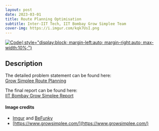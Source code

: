 ```yaml
---
layout: post
date: 2023-03-01
title: Route Planning Optimisation
subtitle: Inter-IIT Tech, IIT Bombay Grow Simplee Team
cover-img: https://i.imgur.com/kqk7UsI.png
---
```


[![Code](https://i.imgur.com/AtIPmkl.png){:style="display:block; margin-left:auto; margin-right:auto; max-width:10%;"}](https://github.com/sarthakmittal92/vrp-rl)

## Description
The detailed problem statement can be found here:  
[Grow Simplee Route Planning](./grow-simplee-ps.pdf)

The final report can be found here:  
[IIT Bombay Grow Simplee Report](./final-report.pdf)

#### Image credits
- [Imgur](https://imgur.com/) and [BeFunky](https://www.befunky.com/dashboard/)
- [https://www.growsimplee.com/](https://www.growsimplee.com/)
